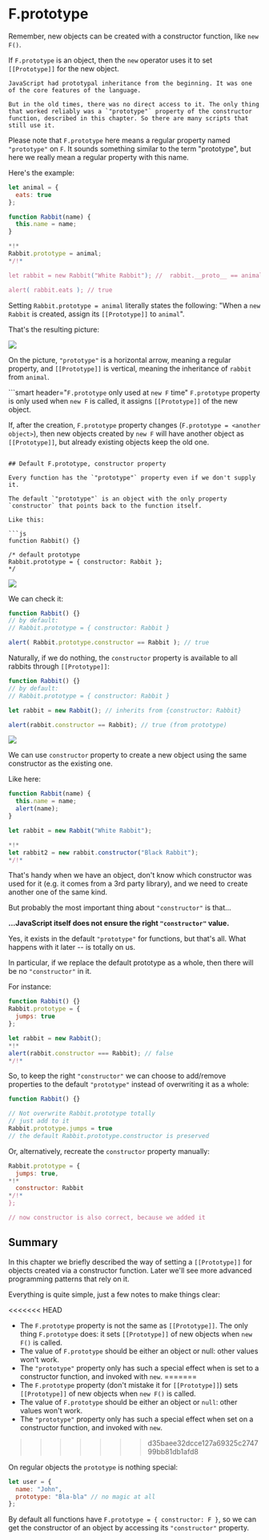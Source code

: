 # F.prototype

Remember, new objects can be created with a constructor function, like `new F()`.

If `F.prototype` is an object, then the `new` operator uses it to set `[[Prototype]]` for the new object.

```smart
JavaScript had prototypal inheritance from the beginning. It was one of the core features of the language.

But in the old times, there was no direct access to it. The only thing that worked reliably was a `"prototype"` property of the constructor function, described in this chapter. So there are many scripts that still use it.
```

Please note that `F.prototype` here means a regular property named `"prototype"` on `F`. It sounds something similar to the term "prototype", but here we really mean a regular property with this name.

Here's the example:

```js run
let animal = {
  eats: true
};

function Rabbit(name) {
  this.name = name;
}

*!*
Rabbit.prototype = animal;
*/!*

let rabbit = new Rabbit("White Rabbit"); //  rabbit.__proto__ == animal

alert( rabbit.eats ); // true
```

Setting `Rabbit.prototype = animal` literally states the following: "When a `new Rabbit` is created, assign its `[[Prototype]]` to `animal`".

That's the resulting picture:

![](proto-constructor-animal-rabbit.svg)

On the picture, `"prototype"` is a horizontal arrow, meaning a regular property, and `[[Prototype]]` is vertical, meaning the inheritance of `rabbit` from `animal`.

```smart header="`F.prototype` only used at `new F` time"
`F.prototype` property is only used when `new F` is called, it assigns `[[Prototype]]` of the new object.

If, after the creation, `F.prototype` property changes (`F.prototype = <another object>`), then new objects created by `new F` will have another object as `[[Prototype]]`, but already existing objects keep the old one.
```

## Default F.prototype, constructor property

Every function has the `"prototype"` property even if we don't supply it.

The default `"prototype"` is an object with the only property `constructor` that points back to the function itself.

Like this:

```js
function Rabbit() {}

/* default prototype
Rabbit.prototype = { constructor: Rabbit };
*/
```

![](function-prototype-constructor.svg)

We can check it:

```js run
function Rabbit() {}
// by default:
// Rabbit.prototype = { constructor: Rabbit }

alert( Rabbit.prototype.constructor == Rabbit ); // true
```

Naturally, if we do nothing, the `constructor` property is available to all rabbits through  `[[Prototype]]`:

```js run
function Rabbit() {}
// by default:
// Rabbit.prototype = { constructor: Rabbit }

let rabbit = new Rabbit(); // inherits from {constructor: Rabbit}

alert(rabbit.constructor == Rabbit); // true (from prototype)
```

![](rabbit-prototype-constructor.svg)

We can use `constructor` property to create a new object using the same constructor as the existing one.

Like here:

```js run
function Rabbit(name) {
  this.name = name;
  alert(name);
}

let rabbit = new Rabbit("White Rabbit");

*!*
let rabbit2 = new rabbit.constructor("Black Rabbit");
*/!*
```

That's handy when we have an object, don't know which constructor was used for it (e.g. it comes from a 3rd party library), and we need to create another one of the same kind.

But probably the most important thing about `"constructor"` is that...

**...JavaScript itself does not ensure the right `"constructor"` value.**

Yes, it exists in the default `"prototype"` for functions, but that's all. What happens with it later -- is totally on us.

In particular, if we replace the default prototype as a whole, then there will be no `"constructor"` in it.

For instance:

```js run
function Rabbit() {}
Rabbit.prototype = {
  jumps: true
};

let rabbit = new Rabbit();
*!*
alert(rabbit.constructor === Rabbit); // false
*/!*
```

So, to keep the right `"constructor"` we can choose to add/remove properties to the default `"prototype"` instead of overwriting it as a whole:

```js
function Rabbit() {}

// Not overwrite Rabbit.prototype totally
// just add to it
Rabbit.prototype.jumps = true
// the default Rabbit.prototype.constructor is preserved
```

Or, alternatively, recreate the `constructor` property manually:

```js
Rabbit.prototype = {
  jumps: true,
*!*
  constructor: Rabbit
*/!*
};

// now constructor is also correct, because we added it
```


## Summary

In this chapter we briefly described the way of setting a `[[Prototype]]` for objects created via a constructor function. Later we'll see more advanced programming patterns that rely on it.

Everything is quite simple, just a few notes to make things clear:

<<<<<<< HEAD
- The `F.prototype` property is not the same as `[[Prototype]]`. The only thing `F.prototype` does: it sets `[[Prototype]]` of new objects when `new F()` is called.
- The value of `F.prototype` should be either an object or null: other values won't work.
-  The `"prototype"` property only has such a special effect when is set to a constructor function, and invoked with `new`.
=======
- The `F.prototype` property (don't mistake it for `[[Prototype]]`) sets `[[Prototype]]` of new objects when `new F()` is called.
- The value of `F.prototype` should be either an object or `null`: other values won't work.
-  The `"prototype"` property only has such a special effect when set on a constructor function, and invoked with `new`.
>>>>>>> d35baee32dcce127a69325c274799bb81db1afd8

On regular objects the `prototype` is nothing special:
```js
let user = {
  name: "John",
  prototype: "Bla-bla" // no magic at all
};
```

By default all functions have `F.prototype = { constructor: F }`, so we can get the constructor of an object by accessing its `"constructor"` property.
